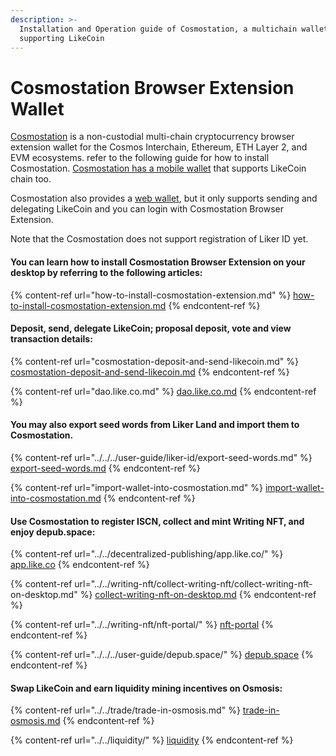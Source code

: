 ```yaml
---
description: >-
  Installation and Operation guide of Cosmostation, a multichain wallet
  supporting LikeCoin
---
```


# Cosmostation Browser Extension Wallet

[Cosmostation](https://www.cosmostation.io/) is a non-custodial multi-chain cryptocurrency browser extension wallet for the Cosmos Interchain, Ethereum, ETH Layer 2, and EVM ecosystems. refer to the following guide for how to install Cosmostation. [Cosmostation has a mobile wallet](../cosmostation-app/) that supports LikeCoin chain too.

Cosmostation also provides a [web wallet](https://wallet.cosmostation.io/like-coin), but it only supports sending and delegating LikeCoin and you can login with Cosmostation Browser Extension.

Note that the Cosmostation does not support registration of Liker ID yet.

#### **You can learn how to install** Cosmostation Browser Extension **on your desktop by referring to the following articles:**

{% content-ref url="how-to-install-cosmostation-extension.md" %}
[how-to-install-cosmostation-extension.md](how-to-install-cosmostation-extension.md)
{% endcontent-ref %}

#### Deposit, send, delegate LikeCoin; proposal deposit, vote and view transaction details:

{% content-ref url="cosmostation-deposit-and-send-likecoin.md" %}
[cosmostation-deposit-and-send-likecoin.md](cosmostation-deposit-and-send-likecoin.md)
{% endcontent-ref %}

{% content-ref url="dao.like.co.md" %}
[dao.like.co.md](dao.like.co.md)
{% endcontent-ref %}

#### You may also export seed words from Liker Land and import them to Cosmostation.&#x20;

{% content-ref url="../../../user-guide/liker-id/export-seed-words.md" %}
[export-seed-words.md](../../../user-guide/liker-id/export-seed-words.md)
{% endcontent-ref %}

{% content-ref url="import-wallet-into-cosmostation.md" %}
[import-wallet-into-cosmostation.md](import-wallet-into-cosmostation.md)
{% endcontent-ref %}

#### Use Cosmostation to register ISCN, collect and mint Writing NFT, and enjoy depub.space:

{% content-ref url="../../decentralized-publishing/app.like.co/" %}
[app.like.co](../../decentralized-publishing/app.like.co/)
{% endcontent-ref %}

{% content-ref url="../../writing-nft/collect-writing-nft/collect-writing-nft-on-desktop.md" %}
[collect-writing-nft-on-desktop.md](../../writing-nft/collect-writing-nft/collect-writing-nft-on-desktop.md)
{% endcontent-ref %}

{% content-ref url="../../writing-nft/nft-portal/" %}
[nft-portal](../../writing-nft/nft-portal/)
{% endcontent-ref %}

{% content-ref url="../../../user-guide/depub.space/" %}
[depub.space](../../../user-guide/depub.space/)
{% endcontent-ref %}

#### Swap LikeCoin and earn liquidity mining incentives on Osmosis:

{% content-ref url="../../trade/trade-in-osmosis.md" %}
[trade-in-osmosis.md](../../trade/trade-in-osmosis.md)
{% endcontent-ref %}

{% content-ref url="../../liquidity/" %}
[liquidity](../../liquidity/)
{% endcontent-ref %}
